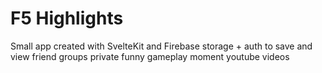 # F5 Highlights

Small app created with SvelteKit and Firebase storage + auth to save and view friend groups private funny gameplay moment youtube videos
